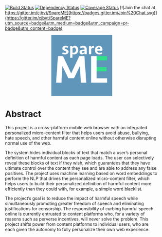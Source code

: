 [![Build Status](https://travis-ci.org/cjbvt/SpareME.svg?branch=master)](https://travis-ci.org/cjbvt/SpareME)
[![Dependency Status](https://david-dm.org/cjbvt/SpareME.svg)](https://david-dm.org/cjbvt/SpareME)
[![Coverage Status](https://coveralls.io/repos/github/cjbvt/SpareME/badge.svg?branch=master)](https://coveralls.io/github/cjbvt/SpareME?branch=master)
[![Join the chat at https://gitter.im/cjbvt/SpareME](https://badges.gitter.im/Join%20Chat.svg)](https://gitter.im/cjbvt/SpareME?utm_source=badge&utm_medium=badge&utm_campaign=pr-badge&utm_content=badge)

<p align="center">
  <img src="docs/img/logo.png" alt="SpareME Logo" width=200px/>
</p>

# Abstract

This project is a cross-platform mobile web browser with an integrated personalized micro-content filter that helps users avoid abuse, bullying, hate speech, and other harmful content online without otherwise disrupting normal use of the web.

The system hides individual blocks of text that match a user’s personal definition of harmful content as each page loads. The user can selectively reveal these blocks of text if they wish, which guarantees that they have ultimate control over the content they see and are able to address any false positives. The project uses machine learning based on word embeddings to perform the NLP that drives the personalized micro-content filter, which helps users to build their personalized definition of harmful content more efficiently than they could with, for example, a simple word blacklist.

The project’s goal is to reduce the impact of harmful speech while simultaneously promoting greater freedom of speech and eliminating justifications for censorship. The responsibility of curbing harmful speech online is currently entrusted to content platforms who, for a variety of reasons such as perverse incentives, will never solve the problem. This project shifts power from content platforms to individual users, who are each given the autonomy to fully personalize their own web experience.
